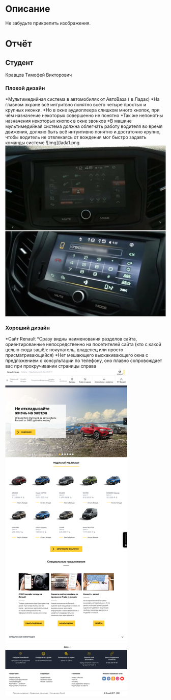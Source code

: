 # Описание 

Не забудьте прикрепить изображения.

# Отчёт
## Студент
Кравцов Тимофей Викторович
### Плохой дизайн
*Мультимедийная  система в автомобилях от АвтоВаза ( в Ладах)
*На главном экране всё интуитвно понятно всего четыре    простых и    крупных иконки. 
*Но в окне аудиоплеера слишком много кнопок, при чём назначение  некоторых совершенно не понятно
*Так же непонятны назначения некоторых кнопок в окне звонков
*В машине мультимедийная система должна облегчать  работу водителя во время движения, должно быть всё интуитивно понятно и достаточно крупно, чтобы водитель не отвлекаясь от вождения мог быстро задавть команды системе
![img](lada1.png
![img](lada2.png)
![img](lada3.png)
 
### Хороший дизайн
*Сайт Renault
*Сразу видны наименования разделов сайта, ориентированные непосредственно на посетителей сайта (кто с какой целью сюда зашёл: покупатель, владелец или просто присматривающийся)
*Нет мешающего выскакивающего окна с предложением о консультации по телефону, оно плавно сопровождает вас при прокручивании страницы справа 
![img](reno.png)

